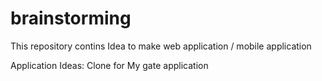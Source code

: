 # brainstorming
This repository contins Idea to make web application / mobile application

Application Ideas:
Clone for My gate application

